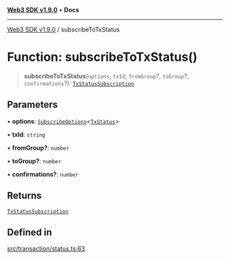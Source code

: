 [**Web3 SDK v1.9.0**](../README.md) • **Docs**

***

[Web3 SDK v1.9.0](../globals.md) / subscribeToTxStatus

# Function: subscribeToTxStatus()

> **subscribeToTxStatus**(`options`, `txId`, `fromGroup`?, `toGroup`?, `confirmations`?): [`TxStatusSubscription`](../classes/TxStatusSubscription.md)

## Parameters

• **options**: [`SubscribeOptions`](../namespaces/utils/interfaces/SubscribeOptions.md)\<[`TxStatus`](../namespaces/node/type-aliases/TxStatus.md)\>

• **txId**: `string`

• **fromGroup?**: `number`

• **toGroup?**: `number`

• **confirmations?**: `number`

## Returns

[`TxStatusSubscription`](../classes/TxStatusSubscription.md)

## Defined in

[src/transaction/status.ts:63](https://github.com/Mystic-Nayy/alephium-web3/blob/ee41f5e0e7d7fb0b155fe62f05b2ac03772895ca/packages/web3/src/transaction/status.ts#L63)
